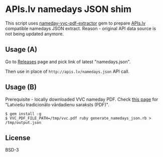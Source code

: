 # APIs.lv namedays JSON shim

This script uses [nameday-vvc-pdf-extractor](https://github.com/aleksandrs-ledovskis/nameday-vvc-pdf-extractor) gem to prepare [APIs.lv](http://apis.lv/) compatible namedays JSON extract.
Reason - original API data source is not being updated anymore.

## Usage (A)

Go to [Releases](https://github.com/aleksandrs-ledovskis/nameday-apis.lv-json-shim/releases) page and pick link of latest "namedays.json".

Then use in place of `http://apis.lv/namedays.json` API call.

## Usage (B)

Prerequisite - locally downloaded VVC nameday PDF. Check [this page](http://vvc.gov.lv/index.php?route=product/category&path=193_199) for "Latviešu tradicionālo vārdadienu saraksts (PDF)".

```shell
$ gem install -g
$ VVC_PDF_FILE_PATH=/tmp/vvc.pdf ruby generate_namedays_json.rb > /tmp/output.json
```

## License

BSD-3
